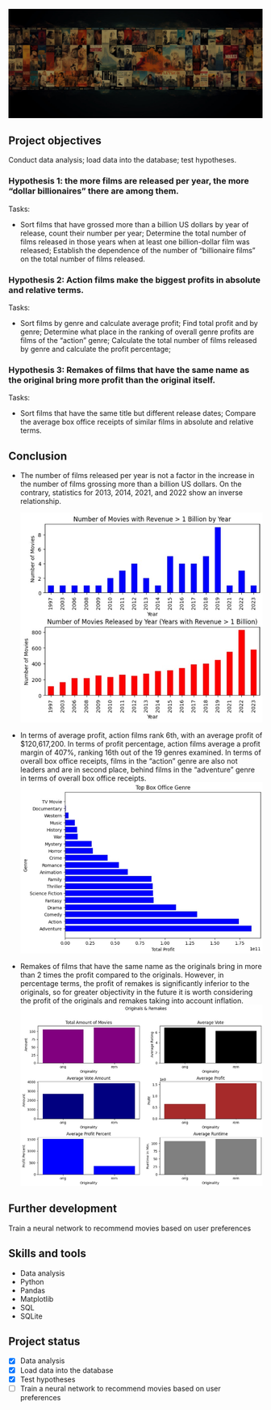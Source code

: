 
![TMDB Movie Data Analysis](https://raw.githubusercontent.com/dkalenov/TMDB-Movie-Data-Analysis/main/assets/TMDB-image.png)

## Project objectives

Conduct data analysis; load data into the database; test hypotheses.

### Hypothesis 1: the more films are released per year, the more “dollar billionaires” there are among them.

Tasks:
- Sort films that have grossed more than a billion US dollars by year of release, count their number per year;
Determine the total number of films released in those years when at least one billion-dollar film was released;
Establish the dependence of the number of “billionaire films” on the total number of films released.

### Hypothesis 2: Action films make the biggest profits in absolute and relative terms.

Tasks:
- Sort films by genre and calculate average profit;
Find total profit and by genre;
Determine what place in the ranking of overall genre profits are films of the “action” genre;
Calculate the total number of films released by genre and calculate the profit percentage;

### Hypothesis 3: Remakes of films that have the same name as the original bring more profit than the original itself.

Tasks:
- Sort films that have the same title but different release dates;
Compare the average box office receipts of similar films in absolute and relative terms.

## Conclusion
- The number of films released per year is not a factor in the increase in the number of films grossing more than a billion US dollars. On the contrary, statistics for 2013, 2014, 2021, and 2022 show an inverse relationship.

  ![The number of movies by years](https://github.com/dkalenov/TMDB-Movie-Data-Analysis/blob/main/assets/number%20of%20movies.jpg)

- In terms of average profit, action films rank 6th, with an average profit of $120,617,200. In terms of profit percentage, action films average a profit margin of 407%, ranking 16th out of the 19 genres examined. In terms of overall box office receipts, films in the “action” genre are also not leaders and are in second place, behind films in the “adventure” genre in terms of overall box office receipts.
  ![Top box office](https://github.com/dkalenov/TMDB-Movie-Data-Analysis/blob/main/assets/top%20box%20office.jpg)

- Remakes of films that have the same name as the originals bring in more than 2 times the profit compared to the originals. However, in percentage terms, the profit of remakes is significantly inferior to the originals, so for greater objectivity in the future it is worth considering the profit of the originals and remakes taking into account inflation.
  ![Top box office](https://github.com/dkalenov/TMDB-Movie-Data-Analysis/blob/main/assets/original%20%26%20remakes.jpg)

## Further development

Train a neural network to recommend movies based on user preferences

## Skills and tools 

* Data analysis
* Python
* Pandas
* Matplotlib
* SQL
* SQLite

## Project status
- [x] Data analysis
- [x] Load data into the database
- [x] Test hypotheses
- [ ] Train a neural network to recommend movies based on user preferences
